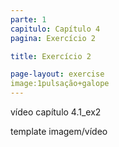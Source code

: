 ```yaml
---
parte: 1
capitulo: Capítulo 4
pagina: Exercício 2

title: Exercício 2

page-layout: exercise
image:1pulsação+galope
---
```

vídeo capítulo 4.1_ex2 

template imagem/vídeo
